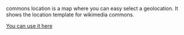 commons location is a map where you can easy select a geolocation. It shows the location template for wikimedia commons.

[You can use it here](http://ubahn.draco.uberspace.de/opendata/commons/commons_location/)
